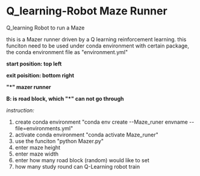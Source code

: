 # Q_learning-Robot Maze Runner
Q_learning Robot to run a Maze

<!--  
Simple text :- Can be simply typed → Text
Italic text :- Can be typed between pair of Underscores → _text_
Bold text :- Can be typed between a pair of two Asterisk → **text**
Strikethrough :- Can be typed between a pair of two Tilde → ~~text~~
-->

<!--  
Max size 1 → #Heading 1
Size 2 → ##Heading 2
Size 3 → ###Heading 3
Size 4 → ####Heading 4
Size 5→ #####Heading 5
Min Size 6 → ######Heading 6
-->

this is a Mazer runner driven by a Q learning reinforcement learning.
this funciton need to be used under conda environment with certain package, the conda environment file as "environment.yml"


**start position: top left**

**exit poisition: bottom right**

**"*" mazer runner**

**B: is road block, which "*" can not go through**


_instruction:_
1. create conda environment "conda env create --Maze_runer envname --file=environments.yml"
2. activate conda environment "conda activate Maze_runer"
3. use the funciton "python Mazer.py"
4. enter maze height 
5. enter maze width
6. enter how many road block (random) would like to set
7. how many study round can Q-Learning robot train

